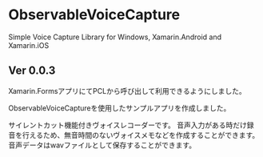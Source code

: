 # ObservableVoiceCapture

Simple Voice Capture Library for Windows, Xamarin.Android and Xamarin.iOS

## Ver 0.0.3

Xamarin.FormsアプリにてPCLから呼び出して利用できるようにしました。

ObservableVoiceCaptureを使用したサンプルアプリを作成しました。

サイレントカット機能付きヴォイスレコーダーです。
音声入力がある時だけ録音を行えるため、無音時間のないヴォイスメモなどを作成することができます。
音声データはwavファイルとして保存することができます。
